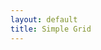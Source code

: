 ```yaml
---
layout: default
title: Simple Grid
---
```


<!--
Created:  Sat 21 Jun 2014 05:46 pm
Modified: Sat 21 Jun 2014 05:46 pm
-->
